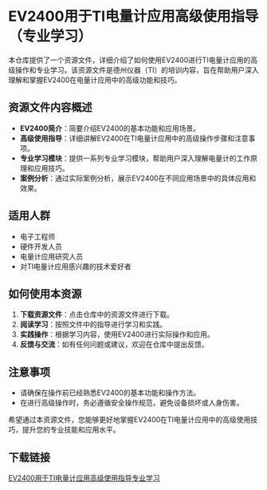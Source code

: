 # EV2400用于TI电量计应用高级使用指导（专业学习）

本仓库提供了一个资源文件，详细介绍了如何使用EV2400进行TI电量计应用的高级操作和专业学习。该资源文件是德州仪器（TI）的培训内容，旨在帮助用户深入理解和掌握EV2400在电量计应用中的高级功能和技巧。

## 资源文件内容概述

- **EV2400简介**：简要介绍EV2400的基本功能和应用场景。
- **高级使用指导**：详细讲解EV2400在TI电量计应用中的高级操作步骤和注意事项。
- **专业学习模块**：提供一系列专业学习模块，帮助用户深入理解电量计的工作原理和应用技巧。
- **案例分析**：通过实际案例分析，展示EV2400在不同应用场景中的具体应用和效果。

## 适用人群

- 电子工程师
- 硬件开发人员
- 电量计应用研究人员
- 对TI电量计应用感兴趣的技术爱好者

## 如何使用本资源

1. **下载资源文件**：点击仓库中的资源文件进行下载。
2. **阅读学习**：按照文件中的指导进行学习和实践。
3. **实践操作**：根据学习内容，使用EV2400进行实际操作和应用。
4. **反馈与交流**：如有任何问题或建议，欢迎在仓库中提出反馈。

## 注意事项

- 请确保在操作前已经熟悉EV2400的基本功能和操作方法。
- 在进行高级操作时，务必遵循安全操作规范，避免设备损坏或人身伤害。

希望通过本资源文件，您能够更好地掌握EV2400在TI电量计应用中的高级使用技巧，提升您的专业技能和应用水平。

## 下载链接

[EV2400用于TI电量计应用高级使用指导专业学习](https://pan.quark.cn/s/3a48f89e0e11)